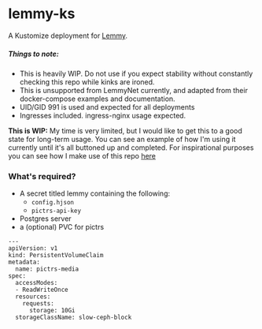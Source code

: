# lemmy-ks


A Kustomize deployment for [Lemmy](https://github.com/LemmyNet/lemmy).


##### Things to note:

- This is heavily WIP. Do not use if you expect stability without constantly checking this repo while kinks are ironed.
- This is unsupported from LemmyNet currently, and adapted from their docker-compose examples and documentation.
- UID/GID 991 is used and expected for all deployments
- Ingresses included. ingress-nginx usage expected.


**This is WIP:** My time is very limited, but I would like to get this to a good state for long-term usage. You can see an example of how I'm using it currently until it's all buttoned up and completed. For inspirational purposes you can see how I make use of this repo [here](https://github.com/anthr76/infra/tree/federation/k8s/base/federation/lemmy)


### What's required?

- A secret titled lemmy containing the following:
  - `config.hjson` 
  - `pictrs-api-key`
- Postgres server
- a (optional) PVC for pictrs


```
---
apiVersion: v1
kind: PersistentVolumeClaim
metadata:
  name: pictrs-media
spec:
  accessModes:
  - ReadWriteOnce
  resources:
    requests:
      storage: 10Gi
  storageClassName: slow-ceph-block
```

